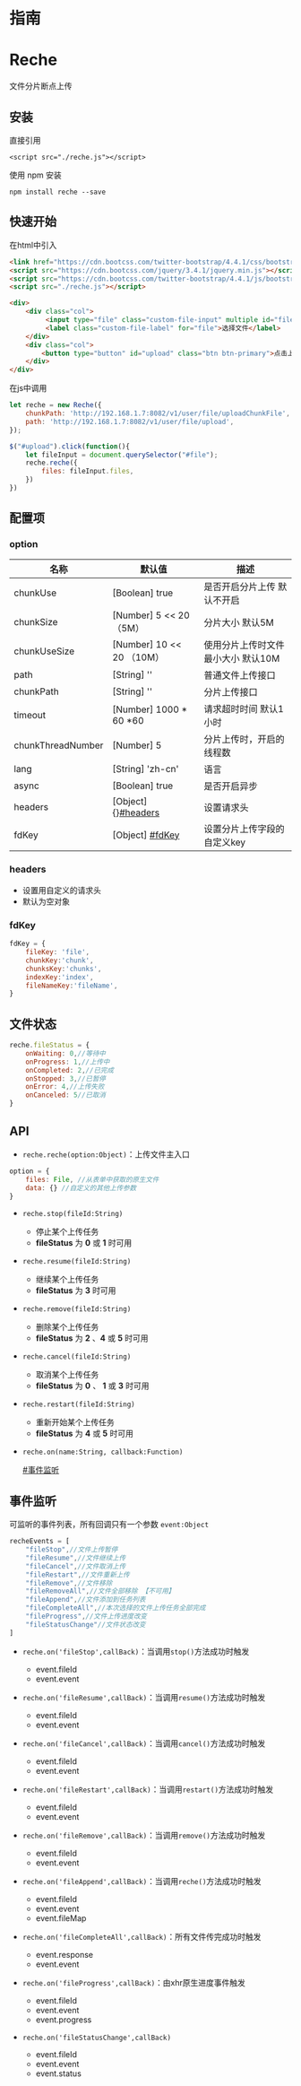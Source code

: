 
# 指南
# Reche
文件分片断点上传

## 安装

直接引用
```
<script src="./reche.js"></script>
```

使用 npm 安装
```
npm install reche --save
```

## 快速开始

在html中引入
```html
<link href="https://cdn.bootcss.com/twitter-bootstrap/4.4.1/css/bootstrap.min.css">
<script src="https://cdn.bootcss.com/jquery/3.4.1/jquery.min.js"></script>
<script src="https://cdn.bootcss.com/twitter-bootstrap/4.4.1/js/bootstrap.min.js"></script>
<script src="./reche.js"></script>

<div>
    <div class="col">
         <input type="file" class="custom-file-input" multiple id="file">
         <label class="custom-file-label" for="file">选择文件</label>
    </div>
    <div class="col">
        <button type="button" id="upload" class="btn btn-primary">点击上传</button>
    </div>
</div>
```
在js中调用
```js
let reche = new Reche({
    chunkPath: 'http://192.168.1.7:8082/v1/user/file/uploadChunkFile',
    path: 'http://192.168.1.7:8082/v1/user/file/upload',
});

$("#upload").click(function(){
    let fileInput = document.querySelector("#file");
    reche.reche({
        files: fileInput.files,
    })
})
```



## 配置项
### option
| 名称                 | 默认值                               | 描述                                                                 |
| -------------------- | ------------------------------------| --------------------------------------------------------------------|
| chunkUse             | [Boolean] true                      | 是否开启分片上传 默认不开启                                            |
| chunkSize            | [Number] 5 << 20 （5M）             | 分片大小 默认5M                                                       |
| chunkUseSize         | [Number] 10 << 20  （10M）          | 使用分片上传时文件最小大小 默认10M                                      |
| path                 | [String] ''                         | 普通文件上传接口                                                      |
| chunkPath            | [String] ''                         | 分片上传接口                                                          |
| timeout              | [Number] 1000 * 60 *60              | 请求超时时间 默认1小时                                                 |
| chunkThreadNumber    | [Number] 5                          | 分片上传时，开启的线程数                                               |
| lang                 | [String] 'zh-cn'                    | 语言                                                                 |
| async                | [Boolean] true                      | 是否开启异步                                                          |
| headers              | [Object] {}[#headers](#headers)     | 设置请求头                                                            |
| fdKey                | [Object] [#fdKey](#fdKey)           | 设置分片上传字段的自定义key                                             |

### headers
- 设置用自定义的请求头
- 默认为空对象

### fdKey
```js
fdKey = {
    fileKey: 'file',
    chunkKey:'chunk',
    chunksKey:'chunks',
    indexKey:'index',
    fileNameKey:'fileName',
}
```

## 文件状态
```js
reche.fileStatus = {
    onWaiting: 0,//等待中
    onProgress: 1,//上传中
    onCompleted: 2,//已完成
    onStopped: 3,//已暂停
    onError: 4,//上传失败
    onCanceled: 5//已取消
}
```

## API
- `reche.reche(option:Object)`：上传文件主入口
```js
option = {
    files: File, //从表单中获取的原生文件
    data: {} //自定义的其他上传参数
}
```
- `reche.stop(fileId:String)`
    - 停止某个上传任务
    - __fileStatus__ 为 __0__ 或 __1__ 时可用
 
- `reche.resume(fileId:String)`
    - 继续某个上传任务
    - __fileStatus__ 为 __3__ 时可用

- `reche.remove(fileId:String)`
    - 删除某个上传任务
    - __fileStatus__ 为 __2__ 、__4__ 或 __5__ 时可用

- `reche.cancel(fileId:String)`
    - 取消某个上传任务
    - __fileStatus__ 为 __0__ 、 __1__ 或 __3__ 时可用

- `reche.restart(fileId:String)`
    - 重新开始某个上传任务
    - __fileStatus__ 为 __4__ 或 __5__ 时可用

- `reche.on(name:String, callback:Function)`

    [#事件监听](#事件监听) 

## 事件监听
可监听的事件列表，所有回调只有一个参数 `event:Object`
```js
recheEvents = [
    "fileStop",//文件上传暂停
    "fileResume",//文件继续上传
    "fileCancel",//文件取消上传
    "fileRestart",//文件重新上传
    "fileRemove",//文件移除
    "fileRemoveAll",//文件全部移除 【不可用】
    "fileAppend",//文件添加到任务列表
    "fileCompleteAll",//本次选择的文件上传任务全部完成
    "fileProgress",//文件上传进度改变
    "fileStatusChange"//文件状态改变
]
```

- `reche.on('fileStop',callBack)`：当调用`stop()`方法成功时触发
    - event.fileId
    - event.event
    
- `reche.on('fileResume',callBack)`：当调用`resume()`方法成功时触发
    - event.fileId
    - event.event

- `reche.on('fileCancel',callBack)`：当调用`cancel()`方法成功时触发
    - event.fileId
    - event.event
    
- `reche.on('fileRestart',callBack)`：当调用`restart()`方法成功时触发
    - event.fileId
    - event.event
    
- `reche.on('fileRemove',callBack)`：当调用`remove()`方法成功时触发
    - event.fileId
    - event.event

- `reche.on('fileAppend',callBack)`：当调用`reche()`方法成功时触发
    - event.fileId
    - event.event
    - event.fileMap

- `reche.on('fileCompleteAll',callBack)`：所有文件传完成功时触发
    - event.response
    - event.event
    
- `reche.on('fileProgress',callBack)`：由xhr原生进度事件触发
    - event.fileId
    - event.event
    - event.progress

- `reche.on('fileStatusChange',callBack)`
    - event.fileId
    - event.event
    - event.status
